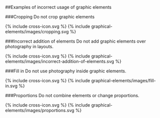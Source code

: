 ##Examples of incorrect usage of graphic elements

###Cropping
Do not crop graphic elements

{% include cross-icon.svg %}
{% include graphical-elements/images/cropping.svg %}

###Incorrect addition of elements
Do not add graphic elements over photography in layouts.

{% include cross-icon.svg %}
{% include graphical-elements/images/incorrect-addition-of-elements.svg %}

###Fill in
Do not use photography inside graphic elements.

{% include cross-icon.svg %}
{% include graphical-elements/images/fill-in.svg %}

###Proportions
Do not combine elements or change proportions.

{% include cross-icon.svg %}
{% include graphical-elements/images/proportions.svg %}
